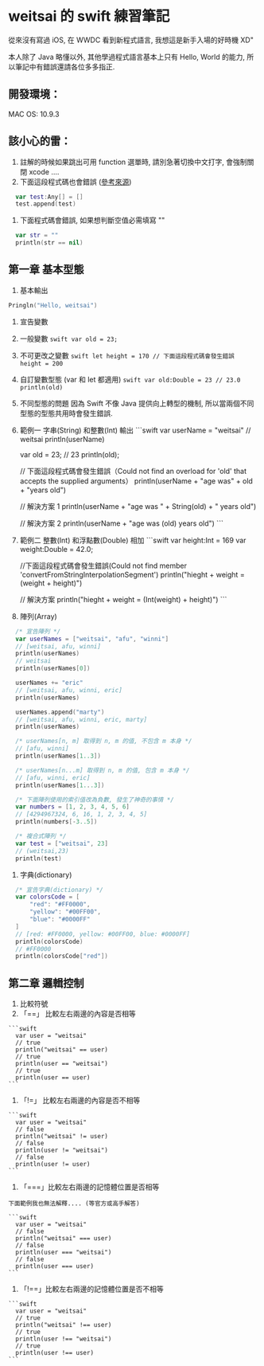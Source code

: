 weitsai 的 swift 練習筆記
==============

從來沒有寫過 iOS, 在 WWDC 看到新程式語言, 我想這是新手入場的好時機 XD"

本人除了 Java 略懂以外, 其他學過程式語言基本上只有 Hello, World 的能力, 所以筆記中有錯誤還請各位多多指正.

## 開發環境：
MAC OS: 10.9.3

## 該小心的雷：
1. 註解的時候如果跳出可用 function 選單時, 請別急著切換中文打字, 會強制關閉 xcode ....
1. 下面這段程式碼也會錯誤 ([參考來源](http://swiftwtf.tumblr.com/post/88381298933/it-crashes-repl))

  ```swift
    var test:Any[] = []
    test.append(test)
  ```
1. 下面程式碼會錯誤, 如果想判斷空值必需填寫 ""

  ```swift
    var str = ""
    println(str == nil)
  ```


## 第一章 基本型態
1. 基本輸出
  ```swift
  Pringln("Hello, weitsai")
  ```

1. 宣告變數
  1. 一般變數
    ```swift
      var old = 23;
    ```

  1. 不可更改之變數
    ```swift
      let height = 170
      // 下面這段程式碼會發生錯誤
      height = 200
    ```

  1. 自訂變數型態 (var 和 let 都適用)
    ```swift
      var old:Double = 23
      // 23.0
      println(old)
    ```

1. 不同型態的問題
  因為 Swift 不像 Java 提供向上轉型的機制, 所以當兩個不同型態的型態共用時會發生錯誤.
  1. 範例一 字串(String) 和整數(Int) 輸出
    ```swift
      var userName = "weitsai"
      // weitsai
      println(userName)

      var old = 23;
      // 23
      println(old);

      // 下面這段程式碼會發生錯誤（Could not find an overload for 'old' that accepts the supplied arguments）
      println(userName + "age was" + old + "years old")

      // 解決方案 1
      println(userName + "age was " + String(old) + " years old")

      // 解決方案 2
      println(userName + "age was \(old) years old")
    ```

  1. 範例二 整數(Int) 和浮點數(Double) 相加
    ```swift
      var height:Int = 169
      var weight:Double = 42.0;

      //下面這段程式碼會發生錯誤(Could not find member 'convertFromStringInterpolationSegment')
      println("hieght + weight = \(weight + height)")

      // 解決方案
      println("hieght + weight = \(Int(weight) + height)")
    ```
1. 陣列(Array)
  ```swift
    /* 宣告陣列 */
    var userNames = ["weitsai", "afu", "winni"]
    // [weitsai, afu, winni]
    println(userNames)
    // weitsai
    println(userNames[0])

    userNames += "eric"
    // [weitsai, afu, winni, eric]
    println(userNames)

    userNames.append("marty")
    // [weitsai, afu, winni, eric, marty]
    println(userNames)

    /* userNames[n, m] 取得到 n, m 的值, 不包含 m 本身 */
    // [afu, winni]
    println(userNames[1..3])

    /* userNames[n...m] 取得到 n, m 的值, 包含 m 本身 */
    // [afu, winni, eric]
    println(userNames[1...3])

    /* 下面陣列使用的索引值改為負數, 發生了神奇的事情 */
    var numbers = [1, 2, 3, 4, 5, 6]
    // [4294967324, 6, 16, 1, 2, 3, 4, 5]
    println(numbers[-3..5])

    /* 複合式陣列 */
    var test = ["weitsai", 23]
    // (weitsai,23)
    println(test)
  ```

1. 字典(dictionary)
  ```swift
    /* 宣告字典(dictionary) */
    var colorsCode = [
        "red": "#FF0000",
        "yellow": "#00FF00",
        "blue": "#0000FF"
    ]
    // [red: #FF0000, yellow: #00FF00, blue: #0000FF]
    println(colorsCode)
    // #FF0000
    println(colorsCode["red"])
  ```

## 第二章 邏輯控制
1. 比較符號
  1. 「==」 比較左右兩邊的內容是否相等

    ```swift
      var user = "weitsai"
      // true
      println("weitsai" == user)
      // true
      println(user == "weitsai")
      // true
      println(user == user)
    ```
  1. 「!=」 比較左右兩邊的內容是否不相等

    ```swift
      var user = "weitsai"
      // false
      println("weitsai" != user)
      // false
      println(user != "weitsai")
      // false
      println(user != user)
    ```
  1. 「===」比較左右兩邊的記憶體位置是否相等

    下面範例我也無法解釋.... (等官方或高手解答)

    ```swift
      var user = "weitsai"
      // false
      println("weitsai" === user)
      // false
      println(user === "weitsai")
      // false
      println(user === user)
    ```
  1. 「!==」比較左右兩邊的記憶體位置是否不相等

    ```swift
      var user = "weitsai"
      // true
      println("weitsai" !== user)
      // true
      println(user !== "weitsai")
      // true
      println(user !== user)
    ```


